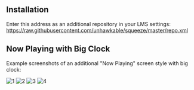 ## Installation

Enter this address as an additional repository in your LMS settings:
https://raw.githubusercontent.com/unhawkable/squeeze/master/repo.xml

## Now Playing with Big Clock

Example screenshots of an additional "Now Playing" screen style with big clock:

![1](https://raw.githubusercontent.com/unhawkable/squeeze/master/img/squeezeplay0001.png)
![2](https://raw.githubusercontent.com/unhawkable/squeeze/master/img/squeezeplay0002.png)
![3](https://raw.githubusercontent.com/unhawkable/squeeze/master/img/squeezeplay0003.png)
![4](https://raw.githubusercontent.com/unhawkable/squeeze/master/img/squeezeplay0004.png)
